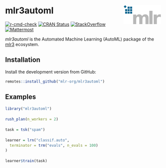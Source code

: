 
# mlr3automl <img src="man/figures/logo.png" align="right" width = "120" />

<!-- badges: start -->

[![r-cmd-check](https://github.com/mlr-org/mlr3automl/actions/workflows/r-cmd-check.yml/badge.svg)](https://github.com/mlr-org/mlr3automl/actions/workflows/r-cmd-check.yml)
[![CRAN
Status](https://www.r-pkg.org/badges/version-ago/mlr3automl)](https://cran.r-project.org/package=mlr3automl)
[![StackOverflow](https://img.shields.io/badge/stackoverflow-mlr3-orange.svg)](https://stackoverflow.com/questions/tagged/mlr3)
[![Mattermost](https://img.shields.io/badge/chat-mattermost-orange.svg)](https://lmmisld-lmu-stats-slds.srv.mwn.de/mlr_invite/)
<!-- badges: end -->

*mlr3automl* is the Automated Machine Learning (AutoML) package of the
[mlr3](https://mlr-org.com/) ecosystem.

## Installation

Install the development version from GitHub:

``` r
remotes::install_github("mlr-org/mlr3automl")
```

## Examples

``` r
library("mlr3automl")

rush_plan(n_workers = 2)

task = tsk("spam")

learner = lrn("classif.auto",
  terminator = trm("evals", n_evals = 100)
)

learner$train(task)
```
